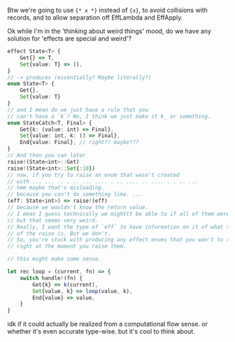 

Btw we're going to use `{* x *}` instead of `{x}`, to avoid collisions with records,
and to allow separation off EffLambda and EffApply.

Ok while I'm in the 'thinking about weird things' mood,
do we have any solution for 'effects are special and weird'?

```ts
effect State<T> {
	Get{} => T,
	Set{value: T} => (),
}
// -> produces (essentially? Maybe literally?)
enum State<T> {
	Get{},
	Set{value: T}
}
// and I mean do we just have a rule that you
// can't have a `k`? No, I think we just make it k_ or something.
enum StateCatch<T, Final> {
	Get{k: (value: int) => Final},
	Set{value: int, k: () => Final},
	End{value: Final}, // right?? maybe???
}
// And then you can later
raise!(State<int>::Get)
raise!(State<int>::Set{:10})
// now, if you try to raise an enum that wasn't created
// with ... ... .. . .. ... .... . .. .... .. .... . . .. ...
// hmm maybe that's misleading.
// because you can't do something like. ...
(eff: State<int>) => raise!(eff)
// because we wouldn't know the return value.
// I mean I guess technically we mighttt be able to if all of them were the same
// but that seems very weird.
// Really, I want the type of `eff` to have information on it of what the result
// of the raise is. But we don't.
// So, you're stuck with producing any effect enums that you wan't to raise,
// right at the moment you raise them.

// this might make some sense.

let rec loop = (current, fn) => {
	switch handle!(fn) {
		Get{k} => k(current),
		Set{value, k} => loop(value, k),
		End{value} => value,
	}
}
```

idk if it could actually be realized
from a computational flow sense.
or whether it's even accurate type-wise.
but it's cool to think about.
